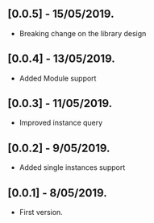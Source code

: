 ## [0.0.5] - 15/05/2019.

* Breaking change on the library design

## [0.0.4] - 13/05/2019.

* Added Module support

## [0.0.3] - 11/05/2019.

* Improved instance query

## [0.0.2] - 9/05/2019.

* Added single instances support

## [0.0.1] - 8/05/2019.

* First version.
